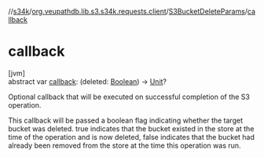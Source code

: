 //[s34k](../../../index.md)/[org.veupathdb.lib.s3.s34k.requests.client](../index.md)/[S3BucketDeleteParams](index.md)/[callback](callback.md)

# callback

[jvm]\
abstract var [callback](callback.md): (deleted: [Boolean](https://kotlinlang.org/api/latest/jvm/stdlib/kotlin/-boolean/index.html)) -&gt; [Unit](https://kotlinlang.org/api/latest/jvm/stdlib/kotlin/-unit/index.html)?

Optional callback that will be executed on successful completion of the S3 operation.

This callback will be passed a boolean flag indicating whether the target bucket was deleted.  true indicates that the bucket existed in the store at the time of the operation and is now deleted, false indicates that the bucket had already been removed from the store at the time this operation was run.
